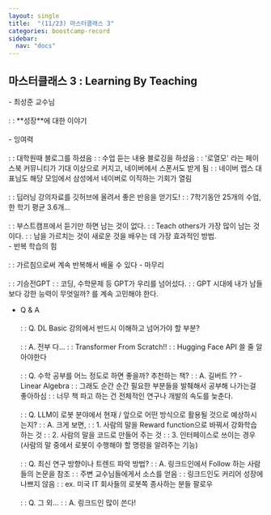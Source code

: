 ```yaml
---
layout: single
title:  "(11/23) 마스터클래스 3"
categories: boostcamp-record
sidebar:
  nav: "docs"
---
```


<h2>마스터클래스 3 : Learning By Teaching</h2>
- 최성준 교수님 <br><br>
: : **성장**에 대한 이야기
<br><br>
- 잉여력<br><br>
: : 대학원때 블로그를 하셨음
: : 수업 듣는 내용 블로깅을 하셨음
: : '로열모' 라는 페이스북 커뮤니티가 기대 이상으로 커지고, 네이버에서 스폰서도 받게 됨
: : 네이버 랩스 대표님도 해당 모임에서 삼성에서 네이버로 이직하는 기회가 열림
<br><br>
: : 딥러닝 강의자료를 깃허브에 올려서 좋은 반응을 얻기도!
: : 7학기동안 25개의 수업, 한 학기 평균 3.6개...
<br><br>
: : 부스트캠프에서 듣기만 하면 남는 것이 없다.
: : Teach others가 가장 많이 남는 것이다.
: : 남을 가르치는 것이 새로운 것을 배우는 데 가장 효과적인 방법.
<br>
- 반복 학습의 힘<br><br>
: : 가르침으로써 계속 반복해서 배울 수 있다
- 마무리<br><br>
: : 기승전GPT
: : 코딩, 수학문제 등 GPT가 우리를 넘어섰다.
: : GPT 시대에 내가 남들보다 강한 능력이 무엇일까? 를 계속 고민해야 한다.

- Q & A<br><br>
: : Q. DL Basic 강의에서 반드시 이해하고 넘어가야 할 부분?
<br><br>
: : A. 전부 다...
: : Transformer From Scratch!!
: : Hugging Face API 쓸 줄 알아야한다
<br><br>
: : Q. 수학 공부를 어느 정도로 하면 좋을까? 추천하는 책?
: : A. 길버트 ?? - Linear Algebra
: : 그래도 순간 순간 필요한 부분들을 발췌해서 공부해 나가는걸 좋아하심
: : 너무 책 파고 하는 건 전체적인 연구나 개발의 속도를 늦춘다.
<br><br>
: : Q. LLM이 로봇 분야에서 현재 / 앞으로 어떤 방식으로 활용될 것으로 예상하시는지?
: : A. 크게 보면, 
: : 1. 사람의 말을 Reward function으로 바꿔서 강화학습 하는 것
: : 2. 사람의 말을 코드로 만들어 주는 것
: : 3. 인터페이스로 쓰이는 경우(사람의 말 중에서 로봇이 수행해야 할 명령을 알려주는 기능)
<br><br>
: : Q. 최신 연구 방향이나 트렌드 파악 방법?
: : A. 링크드인에서 Follow 하는 사람들의 논문을 참조
: : 주변 교수님들에게서 소스를 얻음
: : 링크드인도 커리어 성장에 나쁘지 않음
: : ex. 미국 IT 회사들의 로봇쪽 종사하는 분들 팔로우
<br><br>
: : Q. 그 외...
: : A. 링크드인 많이 쓴다!

